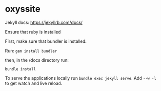 # oxyssite

Jekyll docs: https://jekyllrb.com/docs/

Ensure that ruby is installed

First, make sure that bundler is installed. 

Run: `gem install bundler`

then, in the /docs directory run:

`bundle install`

To serve the applications locally run `bundle exec jekyll serve`. Add `--w -l` to get watch and live reload.